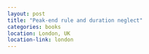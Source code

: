```yaml
---
layout: post
title: "Peak-end rule and duration neglect"
categories: books
location: London, UK
location-link: london
---
```

